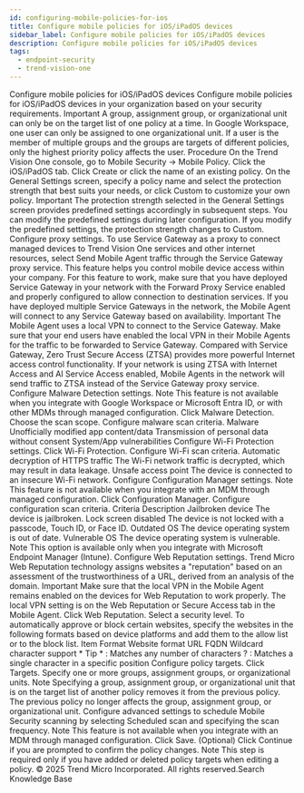 ```yaml
---
id: configuring-mobile-policies-for-ios
title: Configure mobile policies for iOS/iPadOS devices
sidebar_label: Configure mobile policies for iOS/iPadOS devices
description: Configure mobile policies for iOS/iPadOS devices
tags:
  - endpoint-security
  - trend-vision-one
---
```


 Configure mobile policies for iOS/iPadOS devices Configure mobile policies for iOS/iPadOS devices in your organization based on your security requirements. Important A group, assignment group, or organizational unit can only be on the target list of one policy at a time. In Google Workspace, one user can only be assigned to one organizational unit. If a user is the member of multiple groups and the groups are targets of different policies, only the highest priority policy affects the user. Procedure On the Trend Vision One console, go to Mobile Security → Mobile Policy. Click the iOS/iPadOS tab. Click Create or click the name of an existing policy. On the General Settings screen, specify a policy name and select the protection strength that best suits your needs, or click Custom to customize your own policy. Important The protection strength selected in the General Settings screen provides predefined settings accordingly in subsequent steps. You can modify the predefined settings during later configuration. If you modify the predefined settings, the protection strength changes to Custom. Configure proxy settings. To use Service Gateway as a proxy to connect managed devices to Trend Vision One services and other internet resources, select Send Mobile Agent traffic through the Service Gateway proxy service. This feature helps you control mobile device access within your company. For this feature to work, make sure that you have deployed Service Gateway in your network with the Forward Proxy Service enabled and properly configured to allow connection to destination services. If you have deployed multiple Service Gateways in the network, the Mobile Agent will connect to any Service Gateway based on availability. Important The Mobile Agent uses a local VPN to connect to the Service Gateway. Make sure that your end users have enabled the local VPN in their Mobile Agents for the traffic to be forwarded to Service Gateway. Compared with Service Gateway, Zero Trust Secure Access (ZTSA) provides more powerful Internet access control functionality. If your network is using ZTSA with Internet Access and AI Service Access enabled, Mobile Agents in the network will send traffic to ZTSA instead of the Service Gateway proxy service. Configure Malware Detection settings. Note This feature is not available when you integrate with Google Workspace or Microsoft Entra ID, or with other MDMs through managed configuration. Click Malware Detection. Choose the scan scope. Configure malware scan criteria. Malware Unofficially modified app content/data Transmission of personal data without consent System/App vulnerabilities Configure Wi-Fi Protection settings. Click Wi-Fi Protection. Configure Wi-Fi scan criteria. Automatic decryption of HTTPS traffic The Wi-Fi network traffic is decrypted, which may result in data leakage. Unsafe access point The device is connected to an insecure Wi-Fi network. Configure Configuration Manager settings. Note This feature is not available when you integrate with an MDM through managed configuration. Click Configuration Manager. Configure configuration scan criteria. Criteria Description Jailbroken device The device is jailbroken. Lock screen disabled The device is not locked with a passcode, Touch ID, or Face ID. Outdated OS The device operating system is out of date. Vulnerable OS The device operating system is vulnerable. Note This option is available only when you integrate with Microsoft Endpoint Manager (Intune). Configure Web Reputation settings. Trend Micro Web Reputation technology assigns websites a "reputation" based on an assessment of the trustworthiness of a URL, derived from an analysis of the domain. Important Make sure that the local VPN in the Mobile Agent remains enabled on the devices for Web Reputation to work properly. The local VPN setting is on the Web Reputation or Secure Access tab in the Mobile Agent. Click Web Reputation. Select a security level. To automatically approve or block certain websites, specify the websites in the following formats based on device platforms and add them to the allow list or to the block list. Item Format Website format URL FQDN Wildcard character support * Tip * : Matches any number of characters ? : Matches a single character in a specific position Configure policy targets. Click Targets. Specify one or more groups, assignment groups, or organizational units. Note Specifying a group, assignment group, or organizational unit that is on the target list of another policy removes it from the previous policy. The previous policy no longer affects the group, assignment group, or organizational unit. Configure advanced settings to schedule Mobile Security scanning by selecting Scheduled scan and specifying the scan frequency. Note This feature is not available when you integrate with an MDM through managed configuration. Click Save. (Optional) Click Continue if you are prompted to confirm the policy changes. Note This step is required only if you have added or deleted policy targets when editing a policy. © 2025 Trend Micro Incorporated. All rights reserved.Search Knowledge Base